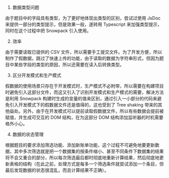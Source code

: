 1. 数据类型问题

由于题目中的字段具有类型，为了更好地体现出类型的区别，尝试过使用 JsDoc 来提供一部分的类型提示，但是效果一般，遂转用 Typescript 来加强类型提示，同时在这个过程中把 Snowpack 引入使用。

2. 效率

由于需要读取已提供的 CSV 文件，所以需要手工提交文件。为了开发方便，所以制作了假数据，跳过了快速上传的功能，由于读取的数据为字符串形式，但因为题目中某些字段的类型的原因，所以还需要在读入后转换类型。

3. 区分开发模式和生产模式

假数据的使用场景只存在于开发模式时，生产模式不必附带，所以需要在构建项目时避免引入这部分文件，而这又引入了识别开发模式和生产模式的需要，解决方法是利用 Snowpack 构建时生成的变量的值来区别，通过引入一小部分的代码来避免引入开发模式下的假数据文件还是值得的，这也受到了 Tree shaking 带来的其他益处。另外，由于在开发模式可以提前读取假数据文件，所以有些数据会提前被赋值，并生成可交互的 DOM 结构，在为这部分 DOM 结构添加监听器的时机需要格外小心。

4. 数据的状态管理

根据题目的要求添加筛选功能、添加新账单功能，这个过程不可避免地要更新数据，其中多次筛选就是把一个数据集的按条件缩小、甚至不同条件下数据集的结果将不会又重合的部分，所以每次筛选最后都时彻底地重新计算结果，然后彻底地更新表格的结构（在此之前，处理方式是每多一个筛选条件就尝试添加一个条目，但最后发现数据的状态很混乱，而且计算结果不正确）。
